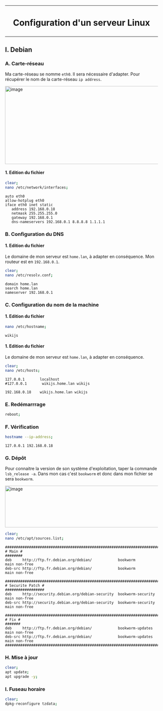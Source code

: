 ----------------------------------------------------------------------------------------------------------------------------
# <p align='center'> Configuration d'un serveur Linux </p>
----------------------------------------------------------------------------------------------------------------------------
## I. Debian
### A. Carte-réseau
Ma carte-réseau se nomme `eth0`. Il sera nécessaire d'adapter. Pour récupérer le nom de la carte-réseau `ip address`.

<img width="1391" height="256" alt="image" src="https://github.com/user-attachments/assets/8a893315-2c0c-4639-9573-b38d5d65b4c9" />


#### 1. Edition du fichier
```bash
clear;
nano /etc/network/interfaces;
```

```
auto eth0
allow-hotplug eth0
iface eth0 inet static
   address 192.168.0.18
   netmask 255.255.255.0
   gateway 192.168.0.1
   dns-nameservers 192.168.0.1 8.8.8.8 1.1.1.1
```

### B. Configuration du DNS
#### 1. Edition du fichier
Le domaine de mon serveur est `home.lan`, à adapter en conséquence. Mon routeur est en `192.168.0.1`.
```bash
clear;
nano /etc/resolv.conf;
```
```
domain home.lan
search home.lan
nameserver 192.168.0.1
```

### C. Configuration du nom de la machine
#### 1. Edition du fichier
```bash
nano /etc/hostname;
```
```
wikijs
```

#### 1. Edition du fichier
Le domaine de mon serveur est `home.lan`, à adapter en conséquence. 
```bash
clear;
nano /etc/hosts;
```

```
127.0.0.1       localhost
#127.0.0.1       wikijs.home.lan wikijs

192.168.0.18    wikijs.home.lan wikijs
```
### E. Redémarrrage
```bash
reboot;
```
### F. Vérification
```bash
hostname --ip-address;
```

```
127.0.0.1 192.168.0.18
```

### G. Dépôt
Pour connaitre la version de son système d'exploitation, taper la commande `lsb_release -a`. Dans mon cas c'est `bookworm` et donc dans mon fichier se sera `bookworm`.

<img width="653" height="137" alt="image" src="https://github.com/user-attachments/assets/862b6088-361a-49bc-9d3e-649c90e9ef1d" />


```bash
clear;
nano /etc/apt/sources.list;
```

```
####################################################################################################
# Main #
########
deb     http://ftp.fr.debian.org/debian/            bookworm           main non-free
deb-src http://ftp.fr.debian.org/debian/            bookworm           main non-free

####################################################################################################
# Securite Patch #
##################
deb     http://security.debian.org/debian-security  bookworm-security  main non-free
deb-src http://security.debian.org/debian-security  bookworm-security  main non-free

####################################################################################################
# Fix #
#######
deb     http://ftp.fr.debian.org/debian/            bookworm-updates   main non-free
deb-src http://ftp.fr.debian.org/debian/            bookworm-updates   main non-free
####################################################################################################
```

### H. Mise à jour
```bash
clear;
apt update;
apt upgrade -y;
```

### I. Fuseau horaire
```bash
clear;
dpkg-reconfigure tzdata;
```
